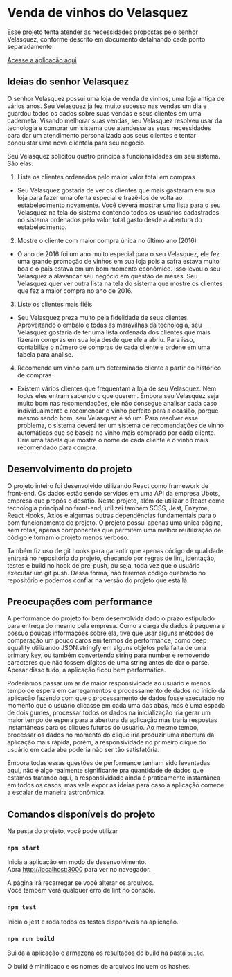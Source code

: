 # Venda de vinhos do Velasquez

Esse projeto tenta atender as necessidades propostas pelo senhor Velasquez, conforme descrito em documento detalhando cada ponto separadamente

[Acesse a aplicação aqui](https://ubots-c5275.web.app/)

## Ideias do senhor Velasquez

O senhor Velasquez possui uma loja de venda de vinhos, uma loja antiga de vários anos. Seu Velasquez já fez muito sucesso nas vendas um dia e guardou todos os dados sobre suas vendas e seus clientes em uma caderneta. Visando melhorar suas vendas, seu Velasquez resolveu usar da tecnologia e comprar um sistema que atendesse as suas necessidades para dar um atendimento personalizado aos seus clientes e tentar conquistar uma nova clientela para seu negócio.

Seu Velasquez solicitou quatro principais funcionalidades em seu sistema. São elas:

1. Liste os clientes ordenados pelo maior valor total em compras
  - Seu Velasquez gostaria de ver os clientes que mais gastaram em sua loja para fazer uma oferta especial e trazê-los de volta ao estabelecimento novamente. Você deverá mostrar uma lista para o seu Velasquez na tela do sistema contendo todos os usuários cadastrados no sistema ordenados pelo valor total gasto desde a abertura do estabelecimento.
2. Mostre o cliente com maior compra única no último ano (2016)
  - O ano de 2016 foi um ano muito especial para o seu Velasquez, ele fez uma grande promoção de vinhos em sua loja pois a safra estava muito boa e o país estava em um bom momento econômico. Isso levou o seu Velasquez a alavancar seu negócio em questão de meses. Seu Velasquez quer ver outra lista na tela do sistema que mostre os clientes que fez a maior compra no ano de 2016.
3. Liste os clientes mais fiéis
  - Seu Velasquez preza muito pela fidelidade de seus clientes. Aproveitando o embalo e todas as maravilhas da tecnologia, seu Velasquez gostaria de ter uma lista ordenada dos clientes que mais fizeram compras em sua loja desde que ele a abriu. Para isso, contabilize o número de compras de cada cliente e ordene em uma tabela para análise.
4. Recomende um vinho para um determinado cliente a partir do histórico de compras
  - Existem vários clientes que frequentam a loja de seu Velasquez. Nem todos eles entram sabendo o que querem. Embora seu Velasquez seja muito bom nas recomendações, ele não consegue analisar cada caso individualmente e recomendar o vinho perfeito para a ocasião, porque mesmo sendo bom, seu Velasquez é só um. Para resolver esse problema, o sistema deverá ter um sistema de recomendações de vinho automáticas que se baseia no vinho mais comprado por cada cliente. Crie uma tabela que mostre o nome de cada cliente e o vinho mais recomendado para compra.

## Desenvolvimento do projeto

O projeto inteiro foi desenvolvido utilizando React como framework de front-end. Os dados estão sendo servidos em uma API da empresa Ubots, empresa que propôs o desafio. Neste projeto, além de utilizar o React como tecnologia principal no front-end, utilizei também SCSS, Jest, Enzyme, React Hooks, Axios e algumas outras dependências fundamentais para o bom funcionamento do projeto. O projeto possui apenas uma única página, sem rotas, apenas componentes que permitem uma melhor reutilização de código e tornam o projeto menos verboso.

Também fiz uso de git hooks para garantir que apenas código de qualidade entrará no repositório do projeto, checando por regras de lint, identação, testes e build no hook de pre-push, ou seja, toda vez que o usuário executar um git push. Dessa forma, não teremos código quebrado no repositório e podemos confiar na versão do projeto que está lá.

## Preocupações com performance

A performance do projeto foi bem desenvolvida dado o prazo estipulado para entrega do mesmo pela empresa. Como a carga de dados é pequena e possuo poucas informações sobre ela, tive que usar alguns métodos de comparação um pouco caros em termos de performance, como deep equality utilizando JSON.stringfy em alguns objetos pela falta de uma primary key, ou também convertendo string para number e removendo caracteres que não fossem dígitos de uma string antes de dar o parse. Apesar disso tudo, a aplicação ficou bem performática.
  
Poderiamos passar um ar de maior responsividade ao usuário e menos tempo de espera em carregamentos e processamento de dados no inicio da aplicação fazendo com que o processamento de dados fosse executado no momento que o usuário clicasse em cada uma das abas, mas é uma espada de dois gumes, processar todos os dados na inicialização iria gerar um maior tempo de espera para a abertura da aplicação mas traria respostas instantâneas para os cliques futuros do usuário. Ao mesmo tempo, processar os dados no momento do clique iria produzir uma abertura da aplicação mais rápida, porém, a responsividade no primeiro clique do usuário em cada aba poderia não ser tão satisfatória.

Embora todas essas questões de performance tenham sido levantadas aqui, não é algo realmente significante pra quantidade de dados que estamos tratando aqui, a responsividade ainda é praticamente instantânea em todos os casos, mas vale expor as ideias para caso a aplicação comece a escalar de maneira astronômica.

## Comandos disponíveis do projeto

Na pasta do projeto, você pode utilizar

### `npm start`

Inicia a aplicação em modo de desenvolvimento.<br />
Abra [http://localhost:3000](http://localhost:3000) para ver no navegador.

A página irá recarregar se você alterar os arquivos.<br />
Você também verá qualquer erro de lint no console.

### `npm test`

Inicia o jest e roda todos os testes disponíveis na aplicação.<br />

### `npm run build`

Builda a aplicação e armazena os resultados do build na pasta `build`.<br />

O build é minificado e os nomes de arquivos incluem os hashes.<br />
